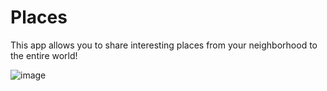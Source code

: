 # Places
This app allows you to share interesting places from your neighborhood to the entire world!

![image](https://user-images.githubusercontent.com/44581555/187080501-6f2dd4af-5720-4b5b-a365-f89f701d182c.png)
